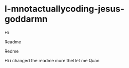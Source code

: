 # I-mnotactuallycoding-jesus-goddarmn
Hi





Readme


Redme





Hi i changed the readme more thel let me Quan
